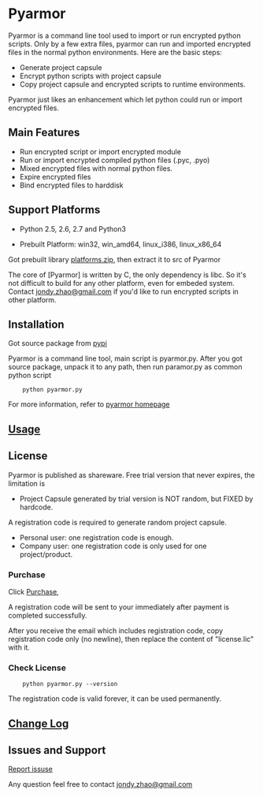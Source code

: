 # Pyarmor

Pyarmor is a command line tool used to import or run encrypted python
scripts. Only by a few extra files, pyarmor can run and imported
encrypted files in the normal python environments. Here are the basic
steps:

- Generate project capsule
- Encrypt python scripts with project capsule
- Copy project capsule and encrypted scripts to runtime environments.

Pyarmor just likes an enhancement which let python could run or import
encrypted files.

## Main Features

- Run encrypted script or import encrypted module
- Run or import encrypted compiled python files (.pyc, .pyo)
- Mixed encrypted files with normal python files. 
- Expire encrypted files
- Bind encrypted files to harddisk

## Support Platforms

- Python 2.5, 2.6, 2.7 and Python3

- Prebuilt Platform: win32, win_amd64, linux_i386, linux_x86_64

Got prebuilt library [platforms.zip](https://github.com/dashingsoft/pyarmor/releases/latest),
then extract it to src of Pyarmor

The core of [Pyarmor] is written by C, the only dependency is libc. So
it's not difficult to build for any other platform, even for embeded
system. Contact <jondy.zhao@gmail.com> if you'd like to run encrypted
scripts in other platform.

## Installation

Got source package from [pypi](https://pypi.python.org/pypi/pyarmor)

Pyarmor is a command line tool, main script is pyarmor.py. After you
got source package, unpack it to any path, then run paramor.py as
common python script

```
    python pyarmor.py
```

For more information, refer to [pyarmor homepage](https://github.com/dashingsoft/pyarmor)

## [Usage](src/usage.md)

## License

Pyarmor is published as shareware. Free trial version that never expires, the limitation is

- Project Capsule generated by trial version is NOT random, but FIXED by hardcode.

A registration code is required to generate random project capsule.

- Personal user: one registration code is enough.
- Company user: one registration code is only used for one project/product.

### Purchase

Click [Purchase](https://shopper.mycommerce.com/checkout/cart/add/55259-1),

A registration code will be sent to your immediately after payment is completed successfully.

After you receive the email which includes registration code, copy
registration code only (no newline), then replace the content of
"license.lic" with it.

### Check License

```
    python pyarmor.py --version
```

The registration code is valid forever, it can be used permanently.

## [Change Log](ChangeLog.rst)

## Issues and Support

[Report issuse](https://github.com/dashingsoft/pyarmor/issues)

Any question feel free to contact <jondy.zhao@gmail.com>
